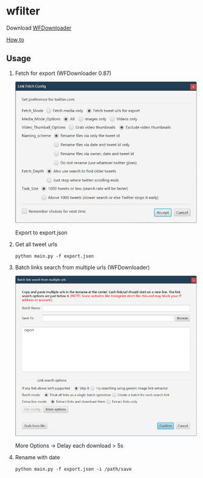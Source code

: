 # wfilter

Download [WFDownloader](https://www.wfdownloader.xyz/download)

[How to](https://www.wfdownloader.xyz/blog/twitter-downloader-for-images-and-videos)

## Usage

1. Fetch for export (WFDownloader 0.87)

    ![config](screenshots/fetch_config.png)

    Export to export.json

2. Get all tweet urls

    ```shell
    python main.py -f export.json
    ```

3. Batch links search from multiple urls (WFDownloader)

    ![config](screenshots/batch.png)

    More Options -> Delay each download > 5s

4. Rename with date

    ```shell
    python main.py -f export.json -i /path/save
    ```
